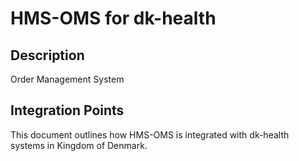 # HMS-OMS for dk-health

## Description

Order Management System

## Integration Points

This document outlines how HMS-OMS is integrated with dk-health systems in Kingdom of Denmark.
